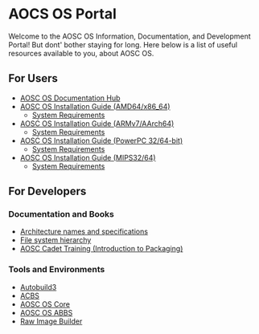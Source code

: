 AOCS OS Portal
==============

Welcome to the AOSC OS Information, Documentation, and Development Portal! But
dont' bother staying for long. Here below is a list of useful resources
available to you, about AOSC OS.

For Users
---------

- [AOSC OS Documentation Hub](https://github.com/AOSC-Dev/aosc-os/wiki)
- [AOSC OS Installation Guide (AMD64/x86_64)](https://github.com/AOSC-Dev/aosc-os/wiki/x86_64_Installation)
  - [System Requirements](https://github.com/AOSC-Dev/aosc-os/wiki/x86_64_System_Requirements)
- [AOSC OS Installation Guide (ARMv7/AArch64)](https://github.com/AOSC-Dev/aosc-os/wiki/ARM_Installation)
  - [System Requirements](https://github.com/AOSC-Dev/aosc-os/wiki/ARM_System_Requirements)
- [AOSC OS Installation Guide (PowerPC 32/64-bit)](https://github.com/AOSC-Dev/aosc-os/wiki/PPC_Installation)
  - [System Requirements](https://github.com/AOSC-Dev/aosc-os/wiki/PPC_System_Requirements)
- [AOSC OS Installation Guide (MIPS32/64)](https://github.com/AOSC-Dev/aosc-os/wiki/MIPS_Installation)
  - [System Requirements](https://github.com/AOSC-Dev/aosc-os/wiki/MIPS_System_Requirements)

For Developers
--------------

### Documentation and Books

- [Architecture names and specifications](https://github.com/AOSC-Dev/aosc-os/wiki/FYI_Architecture_Specs)
- [File system hierarchy](https://github.com/AOSC-Dev/aosc-os/wiki/FYI_FS_Hierarchy)
- [AOSC Cadet Training (Introduction to Packaging)](https://github.com/AOSC-Dev/aosc-os-abbs/wiki)

### Tools and Environments

- [Autobuild3](https://github.com/AOSC-Dev/autobuild3)
- [ACBS](https://github.com/AOSC-Dev/acbs)
- [AOSC OS Core](https://github.com/AOSC-Dev/aosc-os-core)
- [AOSC OS ABBS](https://github.com/AOSC-Dev/aosc-os-abbs)
- [Raw Image Builder](https://github.com/AOSC-Dev/aosc-mkrawimg)
